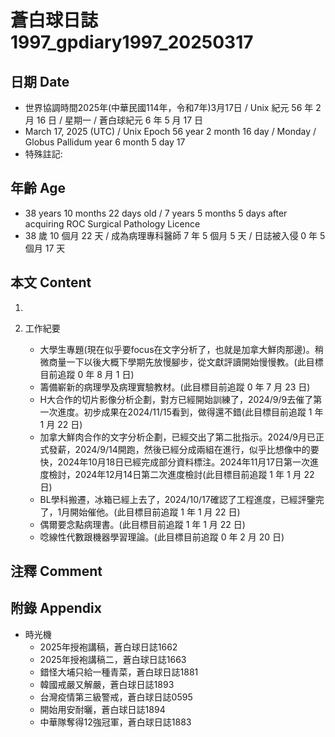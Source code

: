 [_metadata_:encoding]: - "utf-8"
[_metadata_:language]: - "zh-Hant-TW"
[_metadata_:fileformat]: - "markdown"
[_metadata_:MIME_type]: - "text/plain"
[_metadata_:markdown_version]: - "commonmark version 0.30"
[_metadata_:markdown_spec]: - "https://spec.commonmark.org/0.30/"

# 蒼白球日誌1997_gpdiary1997_20250317 #

## 日期 Date ##

* 世界協調時間2025年(中華民國114年，令和7年)3月17日 / Unix 紀元 56 年 2 月 16 日 / 星期一 / 蒼白球紀元 6 年 5 月 17 日
* March 17, 2025 (UTC) / Unix Epoch 56 year 2 month 16 day / Monday / Globus Pallidum year 6 month 5 day 17
* 特殊註記:

## 年齡 Age ##

* 38 years 10 months 22 days old / 7 years 5 months 5 days after acquiring ROC Surgical Pathology Licence
* 38 歲 10 個月 22 天 / 成為病理專科醫師 7 年 5 個月 5 天 / 日誌被入侵 0 年 5 個月 17 天

## 本文 Content ##

1. 

2. 工作紀要

    - 大學生專題(現在似乎要focus在文字分析了，也就是加拿大鮮肉那邊)。稍微商量一下以後大概下學期先放慢腳步，從文獻評讀開始慢慢教。(此目標目前追蹤 0 年 8 月 1 日)
    - 籌備嶄新的病理學及病理實驗教材。(此目標目前追蹤 0 年 7 月 23 日)
    - H大合作的切片影像分析企劃，對方已經開始訓練了，2024/9/9去催了第一次進度。初步成果在2024/11/15看到，做得還不錯(此目標目前追蹤 1 年 1 月 22 日)
    - 加拿大鮮肉合作的文字分析企劃，已經交出了第二批指示。2024/9月已正式發薪，2024/9/14開跑，然後已經分成兩組在進行，似乎比想像中的要快，2024年10月18日已經完成部分資料標注。2024年11月17日第一次進度檢討，2024年12月14日第二次進度檢討(此目標目前追蹤 1 年 1 月 22 日)
    - BL學科搬遷，冰箱已經上去了，2024/10/17確認了工程進度，已經評鑒完了，1月開始催他。(此目標目前追蹤 1 年 1 月 22 日)
    - 偶爾要念點病理書。(此目標目前追蹤 1 年 1 月 22 日)
    - 唸線性代數跟機器學習理論。(此目標目前追蹤 0 年 2 月 20 日)

## 注釋 Comment ##


## 附錄 Appendix ##

* 時光機
    - 2025年授袍講稿，蒼白球日誌1662
    - 2025年授袍講稿二，蒼白球日誌1663
    - 錯怪大埔只給一種青菜，蒼白球日誌1881
    - 韓國戒嚴又解嚴，蒼白球日誌1893
    - 台灣疫情第三級警戒，蒼白球日誌0595
    - 開始用安耐曬，蒼白球日誌1894
    - 中華隊奪得12強冠軍，蒼白球日誌1883
